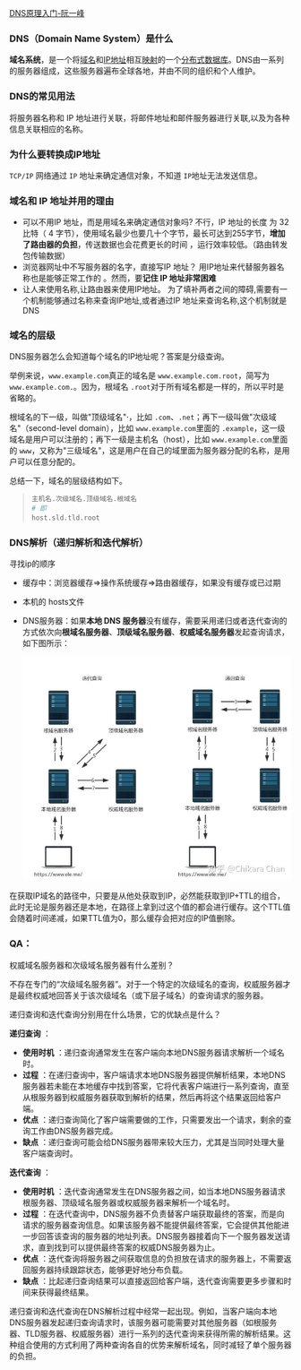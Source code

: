 [DNS原理入门-阮一峰](http://www.ruanyifeng.com/blog/2016/06/dns.html)

### DNS（Domain **N**ame System）是什么

**域名系统**，是一个将[域名](https://zh.wikipedia.org/wiki/域名)和[IP地址](https://zh.wikipedia.org/wiki/IP地址)相互[映射](https://zh.wikipedia.org/wiki/映射)的一个[分布式数据库](https://zh.wikipedia.org/wiki/分布式数据库)。DNS由一系列的服务器组成，这些服务器遍布全球各地，并由不同的组织和个人维护。

### DNS的常见用法

将服务器名称和 IP 地址进行关联，将邮件地址和邮件服务器进行关联,以及为各种信息关联相应的名称。

### 为什么要转换成IP地址

`TCP/IP` 网络通过 `IP` 地址来确定通信对象，不知道 `IP`地址无法发送信息。

### 域名和 IP 地址并用的理由

- 可以不用IP 地址，而是用域名来确定通信对象吗?
  不行，IP 地址的长度 为 32 比特（ 4 字节），使用域名最少也要几十个字节，最长可达到255字节，**增加了路由器的负担**，传送数据也会花费更长的时间 ，运行效率较低。（路由转发包传输数据）
- 浏览器网址中不写服务器的名字，直接写IP 地址？
  用IP地址来代替服务器名称也是能够正常工作的 。然而，要**记住 IP 地址非常困难**
- 让人来使用名称,让路由器来使用IP地址。
  为了填补两者之间的障碍,需要有一个机制能够通过名称来查询IP地址,或者通过IP 地址来查询名称,这个机制就是DNS

### 域名的层级

 DNS服务器怎么会知道每个域名的IP地址呢？答案是分级查询。

举例来说，`www.example.com`真正的域名是 `www.example.com.root`，简写为 `www.example.com.`。因为，根域名 `.root`对于所有域名都是一样的，所以平时是省略的。

根域名的下一级，叫做"顶级域名"·，比如 `.com`、`.net`；再下一级叫做"次级域名"（second-level domain），比如 `www.example.com`里面的 `.example`，这一级域名是用户可以注册的；再下一级是主机名（host），比如 `www.example.com`里面的 `www`，又称为"三级域名"，这是用户在自己的域里面为服务器分配的名称，是用户可以任意分配的。

总结一下，域名的层级结构如下。

> ```bash
> 主机名.次级域名.顶级域名.根域名
> # 即
> host.sld.tld.root
> ```

### DNS解析（递归解析和迭代解析）

寻找ip的顺序

- 缓存中：浏览器缓存=>操作系统缓存=>路由器缓存，如果没有缓存或已过期
- 本机的 hosts文件
- DNS服务器：如果**本地 DNS 服务器**没有缓存，需要采用递归或者迭代查询的方式依次向**根域名服务器**、**顶级域名服务器**、**权威域名服务器**发起查询请求，如下图所示：

  ![img](images/v2-b6cf454b2fc9144470f097c827a13ab0_hd.jpg)

在获取IP域名的路径中，只要是从他处获取到IP，必然能获取到IP+TTL的组合，此时无论是服务器还是本地，在路径上拿到过这个值的都会进行缓存。这个TTL值会随着时间递减，如果TTL值为0，那么缓存会把对应的IP值删除。

### QA：

权威域名服务器和次级域名服务器有什么差别？

不存在专门的“次级域名服务器”。对于一个特定的次级域名的查询，权威服务器才是最终权威地回答关于该次级域名（或下层子域名）的查询请求的服务器。

递归查询和迭代查询分别用在什么场景，它的优缺点是什么？

**递归查询** ：

* **使用时机** ：递归查询通常发生在客户端向本地DNS服务器请求解析一个域名时。
* **过程** ：在递归查询中，客户端请求本地DNS服务器提供解析结果，本地DNS服务器若未能在本地缓存中找到答案，它将代表客户端进行一系列查询，直至从根服务器到权威服务器获取到解析的结果，然后再将这个结果返回给客户端。
* **优点** ：递归查询简化了客户端需要做的工作，只需要发出一个请求，剩余的查询工作由DNS服务器完成。
* **缺点** ：递归查询可能会给DNS服务器带来较大压力，尤其是当同时处理大量客户端查询时。

**迭代查询** ：

* **使用时机** ：迭代查询通常发生在DNS服务器之间，如当本地DNS服务器请求根服务器、顶级域名服务器或权威服务器来解析一个域名时。
* **过程** ：在迭代查询中，DNS服务器不负责替客户端获取最终的答案，而是向请求的服务器查询信息。如果该服务器不能提供最终答案，它会提供其他能进一步回答该查询的服务器的地址列表。DNS服务器接着向下一个服务器发送请求，直到找到可以提供最终答案的权威DNS服务器为止。
* **优点** ：迭代查询将服务器之间获取信息的负担放在请求的服务器上，不需要返回服务器持续跟踪状态，能够更好地分布负载。
* **缺点** ：比起递归查询结果可以直接返回给客户端，迭代查询需要更多步骤和时间来获得最终结果。

递归查询和迭代查询在DNS解析过程中经常一起出现。例如，当客户端向本地DNS服务器发起递归查询请求时，该服务器可能需要对其他服务器（如根服务器、TLD服务器、权威服务器）进行一系列的迭代查询来获得所需的解析结果。这种组合使用的方式利用了两种查询各自的优势来解析域名，同时减轻了单个服务器的负担。
